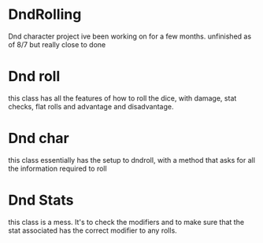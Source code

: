 # DndRolling
Dnd character project ive been working on for a few months. unfinished as of 8/7 but really close to done

# Dnd roll
this class has all the features of how to roll the dice, with damage, stat checks, flat rolls and advantage and disadvantage.

# Dnd char
this class essentially has the setup to dndroll, with a method that asks for all the information required to roll

# Dnd Stats
this class is a mess. It's to check the modifiers and to make sure that the stat associated has the correct modifier to any rolls.
